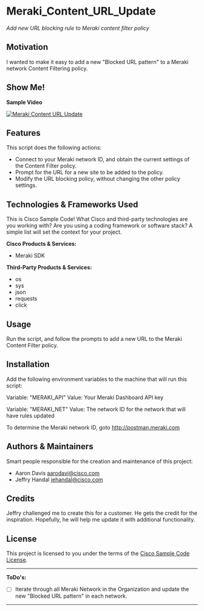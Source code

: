 # Meraki_Content_URL_Update

*Add new URL blocking rule to Meraki content filter policy*

## Motivation

I wanted to make it easy to add a new "Blocked URL pattern" to a Meraki network Content Filtering policy.

## Show Me!

**Sample Video**

[![Meraki Content URL Update](http://img.youtube.com/vi/q9_Uxqu3t-w/0.jpg)](http://www.youtube.com/watch?v=q9_Uxqu3t-w)

## Features

This script does the following actions:

- Connect to your Meraki network ID, and obtain the current settings of the Content Filter policy.
- Prompt for the URL for a new site to be added to the policy.
- Modify the URL blocking policy, without changing the other policy settings.

## Technologies & Frameworks Used

This is Cisco Sample Code!  What Cisco and third-party technologies are you working with?  Are you using a coding framework or software stack?  A simple list will set the context for your project.

**Cisco Products & Services:**

- Meraki SDK

**Third-Party Products & Services:**

- os
- sys
- json
- requests
- click

## Usage

Run the script, and follow the prompts to add a new URL to the Meraki Content Filter policy.

## Installation

Add the following environment variables to the machine that will run this script:

Variable: "MERAKI_API"
Value:  Your Meraki Dashboard API key

Variable:  "MERAKI_NET"
Value:  The network ID for the network that will have rules updated

To determine the Meraki network ID, goto http://postman.meraki.com

## Authors & Maintainers

Smart people responsible for the creation and maintenance of this project:

- Aaron Davis <aarodavi@cisco.com>
- Jeffry Handal <jehandal@cisco.com>

## Credits

Jeffry challenged me to create this for a customer.  He gets the credit for the inspiration.  Hopefully, he will help me update it with additional functionality.

## License

This project is licensed to you under the terms of the [Cisco Sample
Code License](./LICENSE).


---

**ToDo's:**

- [ ] Iterate through all Meraki Network in the Organization and update the new "Blocked URL pattern" in each network.

---
